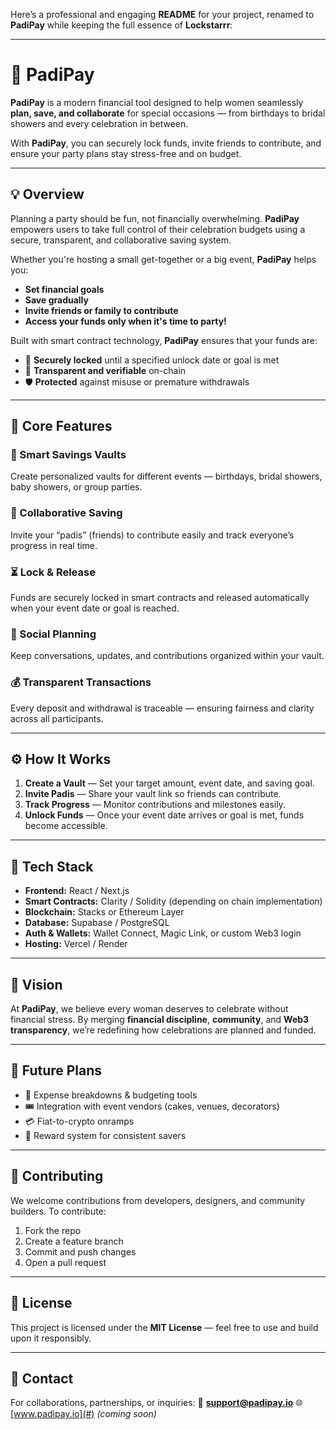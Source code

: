 Here’s a professional and engaging **README** for your project, renamed to **PadiPay** while keeping the full essence of **Lockstarrr**:

---

# 🎉 **PadiPay**

**PadiPay** is a modern financial tool designed to help women seamlessly **plan, save, and collaborate** for special occasions — from birthdays to bridal showers and every celebration in between.

With **PadiPay**, you can securely lock funds, invite friends to contribute, and ensure your party plans stay stress-free and on budget.

---

## 💡 **Overview**

Planning a party should be fun, not financially overwhelming. **PadiPay** empowers users to take full control of their celebration budgets using a secure, transparent, and collaborative saving system.

Whether you're hosting a small get-together or a big event, **PadiPay** helps you:

* **Set financial goals**
* **Save gradually**
* **Invite friends or family to contribute**
* **Access your funds only when it's time to party!**

Built with smart contract technology, **PadiPay** ensures that your funds are:

* 💎 **Securely locked** until a specified unlock date or goal is met
* 🤝 **Transparent and verifiable** on-chain
* 🛡️ **Protected** against misuse or premature withdrawals

---

## 🔐 **Core Features**

### 🌸 Smart Savings Vaults

Create personalized vaults for different events — birthdays, bridal showers, baby showers, or group parties.

### 👯 Collaborative Saving

Invite your “padis” (friends) to contribute easily and track everyone’s progress in real time.

### ⏳ Lock & Release

Funds are securely locked in smart contracts and released automatically when your event date or goal is reached.

### 💬 Social Planning

Keep conversations, updates, and contributions organized within your vault.

### 💰 Transparent Transactions

Every deposit and withdrawal is traceable — ensuring fairness and clarity across all participants.

---

## ⚙️ **How It Works**

1. **Create a Vault** — Set your target amount, event date, and saving goal.
2. **Invite Padis** — Share your vault link so friends can contribute.
3. **Track Progress** — Monitor contributions and milestones easily.
4. **Unlock Funds** — Once your event date arrives or goal is met, funds become accessible.

---

## 🧠 **Tech Stack**

* **Frontend:** React / Next.js
* **Smart Contracts:** Clarity / Solidity (depending on chain implementation)
* **Blockchain:** Stacks or Ethereum Layer
* **Database:** Supabase / PostgreSQL
* **Auth & Wallets:** Wallet Connect, Magic Link, or custom Web3 login
* **Hosting:** Vercel / Render

---

## 🔮 **Vision**

At **PadiPay**, we believe every woman deserves to celebrate without financial stress. By merging **financial discipline**, **community**, and **Web3 transparency**, we’re redefining how celebrations are planned and funded.

---

## 🚀 **Future Plans**

* 🧾 Expense breakdowns & budgeting tools
* 🎟️ Integration with event vendors (cakes, venues, decorators)
* 💳 Fiat-to-crypto onramps
* 🎁 Reward system for consistent savers

---

## 🤝 **Contributing**

We welcome contributions from developers, designers, and community builders.
To contribute:

1. Fork the repo
2. Create a feature branch
3. Commit and push changes
4. Open a pull request

---

## 📄 **License**

This project is licensed under the **MIT License** — feel free to use and build upon it responsibly.

---

## 💬 **Contact**

For collaborations, partnerships, or inquiries:
📧 **[support@padipay.io](mailto:support@padipay.io)**
🌐 [www.padipay.io](#) *(coming soon)*

